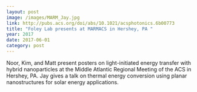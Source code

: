 ```yaml
---
layout: post
image: /images/MARM_Jay.jpg
link: http://pubs.acs.org/doi/abs/10.1021/acsphotonics.6b00773
title: "Foley Lab presents at MARMACS in Hershey, PA "
year: 2017
date: 2017-06-01
category: post
---
```

Noor, Kim, and Matt present posters on light-initiated energy transfer with hybrid nanoparticles at the Middle Atlantic Regional Meeting of the ACS in Hershey, PA. 
Jay gives a talk on thermal energy conversion using planar nanostructures for solar energy applications.
